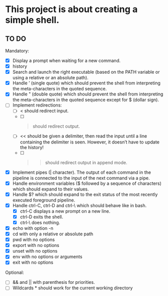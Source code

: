 # This project is about creating a simple shell.

## TO DO
Mandatory:
- [X] Display a prompt when waiting for a new command.
- [X] history
- [X] Search and launch the right executable (based on the PATH variable or using a relative or an absolute path).
- [X] Handle ’ (single quote) which should prevent the shell from interpreting the meta-characters in the quoted sequence.
- [X] Handle " (double quote) which should prevent the shell from interpreting the meta-characters in the quoted sequence except for $ (dollar sign).
- [ ] Implement redirections:
	- [ ] < should redirect input.
	- [ ] > should redirect output.
	- [ ] << should be given a delimiter, then read the input until a line containing the delimiter is seen. However, it doesn’t have to update the history!
	- [ ] >> should redirect output in append mode.
- [X] Implement pipes (| character). The output of each command in the pipeline is connected to the input of the next command via a pipe.
- [X] Handle environment variables ($ followed by a sequence of characters) which should expand to their values.
- [X] Handle $? which should expand to the exit status of the most recently executed foreground pipeline.
- [X] Handle ctrl-C, ctrl-D and ctrl-\ which should behave like in bash.
	- [X] ctrl-C displays a new prompt on a new line.
	- [X] ctrl-D exits the shell.
	- [X] ctrl-\ does nothing.
- [X] echo with option -n
- [X] cd with only a relative or absolute path
- [X] pwd with no options
- [X] export with no options
- [X] unset with no options
- [X] env with no options or arguments
- [X] exit with no options

Optional:
- [ ] && and || with parenthesis for priorities.
- [ ] Wildcards * should work for the current working directory
